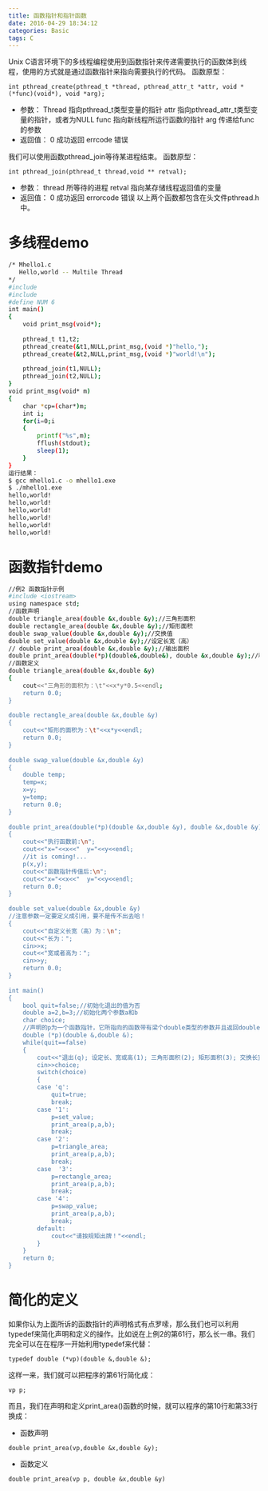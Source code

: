```yaml
---
title: 函数指针和指针函数
date: 2016-04-29 18:34:12
categories: Basic
tags: C
---
```


Unix C语言环境下的多线程编程使用到函数指针来传递需要执行的函数体到线程，使用的方式就是通过函数指针来指向需要执行的代码。
函数原型：
```
int pthread_create(pthread_t *thread, pthread_attr_t *attr, void *(*func)(void*), void *arg);
```
<!-- more -->
* 参数：
Thread 指向pthread_t类型变量的指针
attr         指向pthread_attr_t类型变量的指针，或者为NULL
func        指向新线程所运行函数的指针
arg          传递给func的参数
* 返回值：
0            成功返回
errcode    错误

我们可以使用函数pthread_join等待某进程结束。
函数原型：
```
int pthread_join(pthread_t thread,void ** retval);
```
* 参数：
thread         所等待的进程
retval          指向某存储线程返回值的变量
* 返回值： 
0                成功返回
errorcode    错误
以上两个函数都包含在头文件pthread.h中。

# 多线程demo
``` bash
/* Mhello1.c
   Hello,world -- Multile Thread
*/
#include
#include
#define NUM 6
int main()
{
    void print_msg(void*);
   
    pthread_t t1,t2;
    pthread_create(&t1,NULL,print_msg,(void *)"hello,");
    pthread_create(&t2,NULL,print_msg,(void *)"world!\n");
   
    pthread_join(t1,NULL);
    pthread_join(t2,NULL);  
}
void print_msg(void* m)
{
    char *cp=(char*)m;
    int i;
    for(i=0;i
    {
        printf("%s",m);
        fflush(stdout);
        sleep(1);
    }
}
运行结果：
$ gcc mhello1.c -o mhello1.exe
$ ./mhello1.exe
hello,world!
hello,world!
hello,world!
hello,world!
hello,world!
hello,world!
```

# 函数指针demo
``` bash
//例2 函数指针示例
#include <iostream>
using namespace std;
//函数声明
double triangle_area(double &x,double &y);//三角形面积
double rectangle_area(double &x,double &y);//矩形面积
double swap_value(double &x,double &y);//交换值
double set_value(double &x,double &y);//设定长宽（高）
// double print_area(double &x,double &y);//输出面积
double print_area(double(*p)(double&,double&), double &x,double &y);//利用函数指针输出面积
//函数定义
double triangle_area(double &x,double &y)
{
    cout<<"三角形的面积为：\t"<<x*y*0.5<<endl;
    return 0.0;
}
 
double rectangle_area(double &x,double &y)
{
    cout<<"矩形的面积为：\t"<<x*y<<endl;
    return 0.0;
}
 
double swap_value(double &x,double &y)
{
    double temp;
    temp=x;
    x=y;
    y=temp;
    return 0.0;
}
 
double print_area(double(*p)(double &x,double &y), double &x,double &y)
{
    cout<<"执行函数前:\n";
    cout<<"x="<<x<<"  y="<<y<<endl;
    //it is coming!...
    p(x,y);
    cout<<"函数指针传值后:\n";
    cout<<"x="<<x<<"  y="<<y<<endl;
    return 0.0;
}
 
double set_value(double &x,double &y)
//注意参数一定要定义成引用，要不是传不出去哈！
{
    cout<<"自定义长宽（高）为：\n";
    cout<<"长为：";
    cin>>x;
    cout<<"宽或者高为：";
    cin>>y;
    return 0.0;
}
 
int main()
{
    bool quit=false;//初始化退出的值为否
    double a=2,b=3;//初始化两个参数a和b
    char choice;
    //声明的p为一个函数指针，它所指向的函数带有梁个double类型的参数并且返回double
    double (*p)(double &,double &);
    while(quit==false)
    {
        cout<<"退出(q); 设定长、宽或高(1); 三角形面积(2); 矩形面积(3); 交换长宽或高(4)."<<endl;
        cin>>choice;
        switch(choice)
        {
        case 'q':
            quit=true;
            break;
        case '1':
            p=set_value;
            print_area(p,a,b);
            break;
        case '2':
            p=triangle_area;
            print_area(p,a,b);         
            break;
        case  '3':
            p=rectangle_area;
            print_area(p,a,b);
            break;
        case '4':
            p=swap_value;
            print_area(p,a,b);
            break;
        default:
            cout<<"请按规矩出牌！"<<endl;
        }
    }
    return 0;
}
```
# 简化的定义
如果你认为上面所诉的函数指针的声明格式有点罗嗦，那么我们也可以利用typedef来简化声明和定义的操作。比如说在上例2的第61行，那么长一串。我们完全可以在在程序一开始利用typedef来代替：

```
typedef double (*vp)(double &,double &);
```
这样一来，我们就可以把程序的第61行简化成：
```
vp p;
```
而且，我们在声明和定义print_area()函数的时候，就可以程序的第10行和第33行换成：

* 函数声明
```
double print_area(vp,double &x,double &y);
```
* 函数定义
```
double print_area(vp p, double &x,double &y)
```

